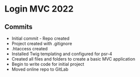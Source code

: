 # Login MVC 2022

## Commits

* Initial commit - Repo created
* Project created with .gitignore
* .htaccess created
* Installed Twig templating and configured for psr-4
* Created all files and folders to create a basic MVC application
* Begin to write code for initial project
* Moved online repo to GitLab
